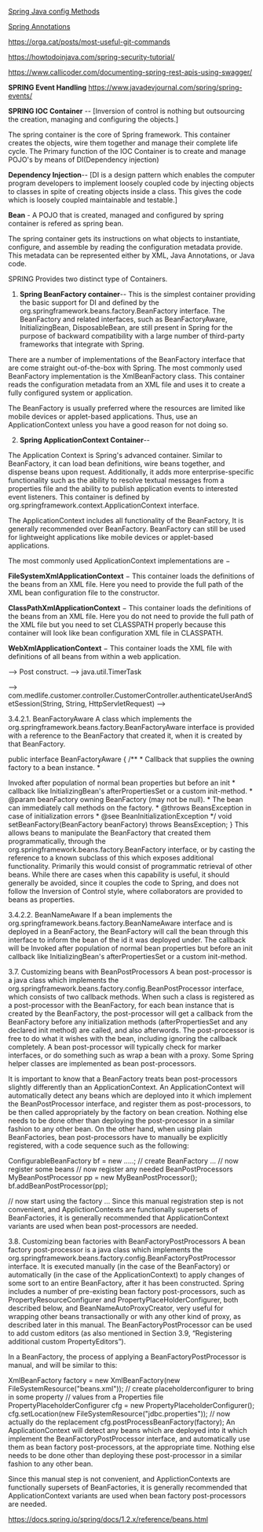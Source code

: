 [Spring Java config Methods](./JAVACONF.md)

[Spring Annotations](./ANNOTATIONS.md)


https://orga.cat/posts/most-useful-git-commands

https://howtodoinjava.com/spring-security-tutorial/

https://www.callicoder.com/documenting-spring-rest-apis-using-swagger/


**SPRING Event Handling** https://www.javadevjournal.com/spring/spring-events/

**SPRING IOC Container** -- [Inversion of control is nothing but outsourcing the creation, managing and configuring the objects.]

The spring container is the core of Spring framework. This container creates the objects, wire them together and manage their complete life cycle. The Primary function of the IOC Container is to create and manage POJO's by means of DI(Dependency injection) 

**Dependency Injection**-- [DI is a design pattern which enables the computer program developers to implement loosely coupled code by injecting objects to classes in spite of creating objects inside a class. This gives the code which is loosely coupled maintainable and testable.]

**Bean** - A POJO that is created, managed and configured by spring container is refered as spring bean.

The spring container gets its instructions on what objects to instantiate, configure, and assemble by reading the configuration metadata provide. This metadata can be represented either by XML, Java Annotations, or Java code.


SPRING Provides two distinct type of Containers.

1. **Spring BeanFactory container**-- 
This is the simplest container providing the basic support for DI and defined by the org.springframework.beans.factory.BeanFactory interface. The BeanFactory and related interfaces, such as BeanFactoryAware, InitializingBean, DisposableBean, are still present in Spring for the purpose of backward compatibility with a large number of third-party frameworks that integrate with Spring.

There are a number of implementations of the BeanFactory interface that are come straight out-of-the-box with Spring. The most commonly used BeanFactory implementation is the XmlBeanFactory class. This container reads the configuration metadata from an XML file and uses it to create a fully configured system or application.

The BeanFactory is usually preferred where the resources are limited like mobile devices or applet-based applications. Thus, use an ApplicationContext unless you have a good reason for not doing so.


2. **Spring ApplicationContext Container**--

The Application Context is Spring's advanced container. Similar to BeanFactory, it can load bean definitions, wire beans together, and dispense beans upon request. Additionally, it adds more enterprise-specific functionality such as the ability to resolve textual messages from a properties file and the ability to publish application events to interested event listeners. This container is defined by org.springframework.context.ApplicationContext interface.

The ApplicationContext includes all functionality of the BeanFactory, It is generally recommended over BeanFactory. BeanFactory can still be used for lightweight applications like mobile devices or applet-based applications.

The most commonly used ApplicationContext implementations are −

**FileSystemXmlApplicationContext** − This container loads the definitions of the beans from an XML file. Here you need to provide the full path of the XML bean configuration file to the constructor.

**ClassPathXmlApplicationContext** − This container loads the definitions of the beans from an XML file. Here you do not need to provide the full path of the XML file but you need to set CLASSPATH properly because this container will look like bean configuration XML file in CLASSPATH.

**WebXmlApplicationContext** − This container loads the XML file with definitions of all beans from within a web application.

--> Post construct.
--> java.util.TimerTask


--> com.medlife.customer.controller.CustomerController.authenticateUserAndSetSession(String, String, HttpServletRequest)
--> 




3.4.2.1. BeanFactoryAware
A class which implements the org.springframework.beans.factory.BeanFactoryAware interface is provided with a reference to the BeanFactory that created it, when it is created by that BeanFactory.

public interface BeanFactoryAware {
   /**
    * Callback that supplies the owning factory to a bean instance.
    * <p>Invoked after population of normal bean properties but before an init
    * callback like InitializingBean's afterPropertiesSet or a custom init-method.
    * @param beanFactory owning BeanFactory (may not be null).
    * The bean can immediately call methods on the factory.
    * @throws BeansException in case of initialization errors
    * @see BeanInitializationException
    */
    void setBeanFactory(BeanFactory beanFactory) throws BeansException;
}
This allows beans to manipulate the BeanFactory that created them programmatically, through the org.springframework.beans.factory.BeanFactory interface, or by casting the reference to a known subclass of this which exposes additional functionality. Primarily this would consist of programmatic retrieval of other beans. While there are cases when this capability is useful, it should generally be avoided, since it couples the code to Spring, and does not follow the Inversion of Control style, where collaborators are provided to beans as properties.

3.4.2.2. BeanNameAware
If a bean implements the org.springframework.beans.factory.BeanNameAware interface and is deployed in a BeanFactory, the BeanFactory will call the bean through this interface to inform the bean of the id it was deployed under. The callback will be Invoked after population of normal bean properties but before an init callback like InitializingBean's afterPropertiesSet or a custom init-method.


3.7. Customizing beans with BeanPostProcessors
A bean post-processor is a java class which implements the org.springframework.beans.factory.config.BeanPostProcessor interface, which consists of two callback methods. When such a class is registered as a post-processor with the BeanFactory, for each bean instance that is created by the BeanFactory, the post-processor will get a callback from the BeanFactory before any initialization methods (afterPropertiesSet and any declared init method) are called, and also afterwords. The post-processor is free to do what it wishes with the bean, including ignoring the callback completely. A bean post-processor will typically check for marker interfaces, or do something such as wrap a bean with a proxy. Some Spring helper classes are implemented as bean post-processors.

It is important to know that a BeanFactory treats bean post-processors slightly differently than an ApplicationContext. An ApplicationContext will automatically detect any beans which are deployed into it which implement the BeanPostProcessor interface, and register them as post-processors, to be then called appropriately by the factory on bean creation. Nothing else needs to be done other than deploying the post-processor in a similar fashion to any other bean. On the other hand, when using plain BeanFactories, bean post-processors have to manually be explicitly registered, with a code sequence such as the following:

ConfigurableBeanFactory bf = new .....;     // create BeanFactory
   ...                       // now register some beans
// now register any needed BeanPostProcessors
MyBeanPostProcessor pp = new MyBeanPostProcessor();
bf.addBeanPostProcessor(pp);

// now start using the factory
  ...
Since this manual registration step is not convenient, and ApplictionContexts are functionally supersets of BeanFactories, it is generally recommended that ApplicationContext variants are used when bean post-processors are needed.

3.8. Customizing bean factories with BeanFactoryPostProcessors
A bean factory post-processor is a java class which implements the org.springframework.beans.factory.config.BeanFactoryPostProcessor interface. It is executed manually (in the case of the BeanFactory) or automatically (in the case of the ApplicationContext) to apply changes of some sort to an entire BeanFactory, after it has been constructed. Spring includes a number of pre-existing bean factory post-processors, such as PropertyResourceConfigurer and PropertyPlaceHolderConfigurer, both described below, and BeanNameAutoProxyCreator, very useful for wrapping other beans transactionally or with any other kind of proxy, as described later in this manual. The BeanFactoryPostProcessor can be used to add custom editors (as also mentioned in Section 3.9, “Registering additional custom PropertyEditors”).

In a BeanFactory, the process of applying a BeanFactoryPostProcessor is manual, and will be similar to this:

XmlBeanFactory factory = new XmlBeanFactory(new FileSystemResource("beans.xml"));
// create placeholderconfigurer to bring in some property
// values from a Properties file
PropertyPlaceholderConfigurer cfg = new PropertyPlaceholderConfigurer();
cfg.setLocation(new FileSystemResource("jdbc.properties"));
// now actually do the replacement
cfg.postProcessBeanFactory(factory);
An ApplicationContext will detect any beans which are deployed into it which implement the BeanFactoryPostProcessor interface, and automatically use them as bean factory post-processors, at the appropriate time. Nothing else needs to be done other than deploying these post-processor in a similar fashion to any other bean.

Since this manual step is not convenient, and ApplictionContexts are functionally supersets of BeanFactories, it is generally recommended that ApplicationContext variants are used when bean factory post-processors are needed.

https://docs.spring.io/spring/docs/1.2.x/reference/beans.html


